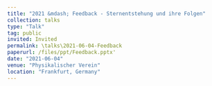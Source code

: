 ```yaml
---
title: "2021 &mdash; Feedback - Sternentstehung und ihre Folgen"
collection: talks
type: "Talk"
tag: public
invited: Invited
permalink: \talks\2021-06-04-Feedback
paperurl: /files/ppt/Feedback.pptx'
date: "2021-06-04"
venue: "Physikalischer Verein"
location: "Frankfurt, Germany"
---
```

